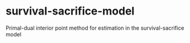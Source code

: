 # survival-sacrifice-model
Primal-dual interior point method for estimation in the survival-sacrifice model
